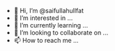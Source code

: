- 👋 Hi, I’m @saifullahullfat
- 👀 I’m interested in ...
- 🌱 I’m currently learning ...
- 💞️ I’m looking to collaborate on ...
- 📫 How to reach me ...

<!---
saifullahullfat/saifullahullfat is a ✨ special ✨ repository because its `README.md` (this file) appears on your GitHub profile.
You can click the Preview link to take a look at your changes.
--->
